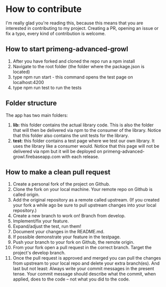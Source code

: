 # How to contribute

I'm really glad you're reading this, because this means that you are interested in contributing to my project. Creating a PR, opening an issue or fix a typo, every kind of contribution is welcome.

## How to start primeng-advanced-growl

1. After you have forked and cloned the repo run a npm install
2. Navigate to the root folder (the folder where the package.json is located)
3. type npm run start - this command opens the test page on localhost:4200
4. type npm run test to run the tests

## Folder structure
The app has two main folders:
1. **lib:** this folder contains the actual library code. This is also the folder that will then be delivered via npm to the consumer of the library. Notice that this folder also contains the unit tests for the library.
2. **test:** this folder contains a test page where we test our own library. It uses the library like a consumer would. Notice that this page will not be delivered via npm but it will be deployed on primeng-advanced-growl.firebaseapp.com with each release.

## How to make a clean pull request

1. Create a personal fork of the project on Github.
2. Clone the fork on your local machine. Your remote repo on Github is called origin.
3. Add the original repository as a remote called upstream. (If you created your fork a while ago be sure to pull upstream changes into your local repository.)
4. Create a new branch to work on! Branch from develop.
5. Implement/fix your feature.
6. Expand/adjust the test, run them!
7. Document your changes in the README.md.
8. If possible demonstrate your feature in the testpage.
9. Push your branch to your fork on Github, the remote origin.
10. From your fork open a pull request in the correct branch. Target the project's develop branch.
11. Once the pull request is approved and merged you can pull the changes from upstream to your local repo and delete your extra branch(es).
And last but not least: Always write your commit messages in the present tense. Your commit message should describe what the commit, when applied, does to the code – not what you did to the code.
